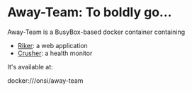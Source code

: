 # Away-Team: To boldly go...

Away-Team is a BusyBox-based docker container containing

- [Riker](https://github.com/1701-diego/riker): a web application
- [Crusher](https://github.com/1701-diego/crusher): a health monitor

It's available at:

docker:///onsi/away-team